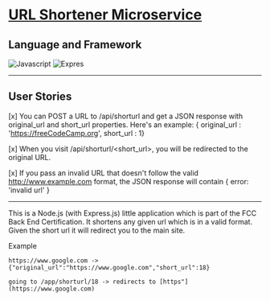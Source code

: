 # [URL Shortener Microservice](https://www.freecodecamp.org/learn/back-end-development-and-apis/back-end-development-and-apis-projects/url-shortener-microservice)

## Language and Framework
![Javascript](https://img.shields.io/badge/Language-Javascript-brightgreen) ![Expres](https://img.shields.io/badge/Framework-Express-brightgreen)

___
## User Stories
[x] You can POST a URL to /api/shorturl and get a JSON response with original_url and short_url properties. Here's an example: { original_url : 'https://freeCodeCamp.org', short_url : 1}

[x] When you visit /api/shorturl/<short_url>, you will be redirected to the original URL.

[x] If you pass an invalid URL that doesn't follow the valid http://www.example.com format, the JSON response will contain { error: 'invalid url' }

___

This is a Node.js (with Express.js) little application which is part of the FCC Back End Certification. It shortens any given url which is in a valid format. Given the short url it will redirect you to the main site.

Example 
```
https://www.google.com -> {"original_url":"https://www.google.com","short_url":18}

going to /app/shorturl/18 -> redirects to [https"](https://www.google.com)
```

